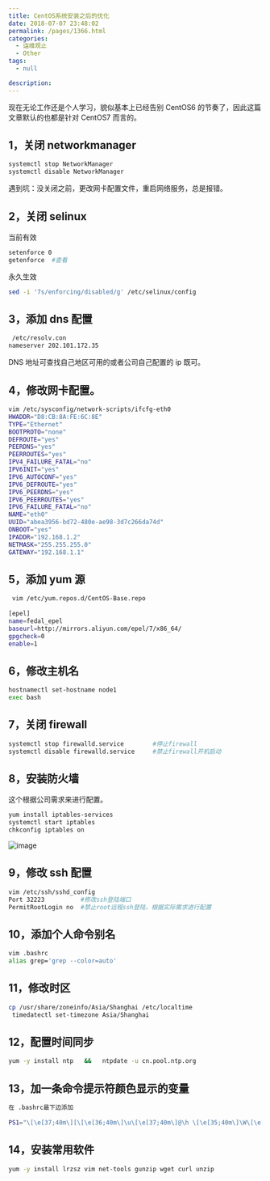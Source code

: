 ```yaml
---
title: CentOS系统安装之后的优化
date: 2018-07-07 23:48:02
permalink: /pages/1366.html
categories: 
  - 运维观止
  - Other
tags: 
  - null

description: 
---
```


现在无论工作还是个人学习，貌似基本上已经告别 CentOS6 的节奏了，因此这篇文章默认的也都是针对 CentOS7 而言的。



## 1，关闭 networkmanager



```sh
systemctl stop NetworkManager
systemctl disable NetworkManager
```



遇到坑：没关闭之前，更改网卡配置文件，重启网络服务，总是报错。



## 2，关闭 selinux



当前有效



```sh
setenforce 0
getenforce  #查看
```



永久生效



```sh
sed -i '7s/enforcing/disabled/g' /etc/selinux/config
```



## 3，添加 dns 配置



```sh
 /etc/resolv.con
nameserver 202.101.172.35
```



DNS 地址可查找自己地区可用的或者公司自己配置的 ip 既可。



## 4，修改网卡配置。



```sh
vim /etc/sysconfig/network-scripts/ifcfg-eth0 
HWADDR="D8:CB:8A:FE:6C:8E"
TYPE="Ethernet"
BOOTPROTO="none"
DEFROUTE="yes"
PEERDNS="yes"
PEERROUTES="yes"
IPV4_FAILURE_FATAL="no"
IPV6INIT="yes"
IPV6_AUTOCONF="yes"
IPV6_DEFROUTE="yes"
IPV6_PEERDNS="yes"
IPV6_PEERROUTES="yes"
IPV6_FAILURE_FATAL="no"
NAME="eth0"
UUID="abea3956-bd72-480e-ae98-3d7c266da74d"
ONBOOT="yes"
IPADDR="192.168.1.2"
NETMASK="255.255.255.0"
GATEWAY="192.168.1.1"
```



## 5，添加 yum 源



```sh
 vim /etc/yum.repos.d/CentOS-Base.repo
 
[epel]
name=fedal_epel
baseurl=http://mirrors.aliyun.com/epel/7/x86_64/
gpgcheck=0
enable=1
```



## 6，修改主机名



```sh
hostnamectl set-hostname node1
exec bash
```



## 7，关闭 firewall



```sh
systemctl stop firewalld.service	 	#停止firewall
systemctl disable firewalld.service 	#禁止firewall开机启动
```



## 8，安装防火墙



这个根据公司需求来进行配置。



```sh
yum install iptables-services
systemctl start iptables
chkconfig iptables on
```





![image](http://t.eryajf.net/imgs/2021/09/25c4ff81d84f8d17.jpg)





## 9，修改 ssh 配置



```sh
vim /etc/ssh/sshd_config
Port 32223			#修改ssh登陆端口
PermitRootLogin no	#禁止root远程ssh登陆，根据实际需求进行配置
```



## 10，添加个人命令别名



```sh
vim .bashrc
alias grep='grep --color=auto'
```



## 11，修改时区



```sh
cp /usr/share/zoneinfo/Asia/Shanghai /etc/localtime
 timedatectl set-timezone Asia/Shanghai
```



## 12，配置时间同步



```sh
yum -y install ntp   &&   ntpdate -u cn.pool.ntp.org
```



## 13，加一条命令提示符颜色显示的变量



```sh
在 .bashrc最下边添加
 
PS1="\[\e[37;40m\][\[\e[36;40m\]\u\[\e[37;40m\]@\h \[\e[35;40m\]\W\[\e[0m\]]\$"
```



## 14，安装常用软件



```sh
yum -y install lrzsz vim net-tools gunzip wget curl unzip
```
